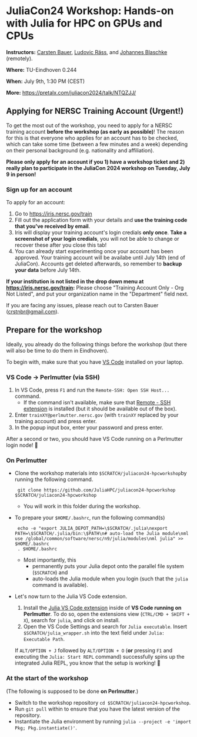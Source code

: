 # JuliaCon24 Workshop: Hands-on with Julia for HPC on GPUs and CPUs

**Instructors:** [Carsten Bauer](https://github.com/carstenbauer), [Ludovic Räss](https://github.com/luraess), and [Johannes Blaschke](https://github.com/JBlaschke) (remotely).

**Where:** TU-Eindhoven 0.244

**When:** July 9th, 1:30 PM (CEST)

**More:** https://pretalx.com/juliacon2024/talk/NTQZJJ/

## Applying for NERSC Training Account (Urgent!)

To get the most out of the workshop, you need to apply for a NERSC training account **before the workshop (as early as possible)**! The reason for this is that everyone who applies for an account has to be checked, which can take some time (between a few minutes and a week) depending on their personal background (e.g. nationality and affiliation).

**Please only apply for an account if you 1) have a workshop ticket and 2) really plan to participate in the JuliaCon 2024 workshop on Tuesday, July 9 in person!**

### Sign up for an account

To apply for an account:
1. Go to https://iris.nersc.gov/train
2. Fill out the application form with your details and **use the training code that you've received by email**.
3. Iris will display your training account's login credials **only once**. **Take a screenshot of your login credials**, you will not be able to change or recover these after you close this tab!
4. You can already start experimenting once your account has been approved. Your training account will be availabe until July 14th (end of JuliaCon). Accounts get deleted afterwards, so remember to **backup your data** before July 14th.

**If your institution is not listed in the drop down menu at  https://iris.nersc.gov/train:** Please choose "Training Account Only - Org Not Listed", and put your organization name in the "Department" field next.

If you are facing any issues, please reach out to Carsten Bauer (crstnbr@gmail.com).

## Prepare for the workshop

Ideally, you already do the following things before the workshop (but there will also be time to do them in Eindhoven).

To begin with, make sure that you have [VS Code](https://code.visualstudio.com/download) installed on your laptop.

### VS Code → Perlmutter (via SSH)

1) In VS Code, press `F1` and run the `Remote-SSH: Open SSH Host...` command.
   - If the command isn't available, make sure that [Remote - SSH extension](https://marketplace.visualstudio.com/items?itemName=ms-vscode-remote.remote-ssh) is installed (but it should be available out of the box).
2) Enter `trainXY@perlmutter.nersc.gov` (with `trainXY` replaced by your training account) and press enter.
3) In the popup input box, enter your password and press enter.

After a second or two, you should have VS Code running on a Perlmutter login node! 🎉 


### On Perlmutter
* Clone the workshop materials into `$SCRATCH/juliacon24-hpcworkshop`by running the following command.

       git clone https://github.com/JuliaHPC/juliacon24-hpcworkshop $SCRATCH/juliacon24-hpcworkshop
  
  * You will work in this folder during the workshop.
* To prepare your `$HOME/.bashrc`, run the following command(s)

       echo -e "export JULIA_DEPOT_PATH=\$SCRATCH/.julia\nexport PATH=\$SCRATCH/.julia/bin:\$PATH\n# auto-load the Julia module\nml use /global/common/software/nersc/n9/julia/modules\nml julia" >> $HOME/.bashrc
       . $HOME/.bashrc
  * Most importantly, this
    * permanently puts your Julia depot onto the parallel file system (`$SCRATCH`) and
    * auto-loads the Julia module when you login (such that the `julia` command is available).
     
* Let's now turn to the Julia VS Code extension.

  1) Install the [Julia VS Code extension](https://marketplace.visualstudio.com/items?itemName=julialang.language-julia) inside of **VS Code running on Perlmutter**. To do so, open the extensions view (`CTRL/CMD + SHIFT + X`), search for `julia`, and click on install.
  2) Open the VS Code Settings and search for `Julia executable`. Insert `$SCRATCH/julia_wrapper.sh` into the text field under `Julia: Executable Path`.
  
  If `ALT/OPTION + J` followed by `ALT/OPTION + O` (**or** pressing `F1` and executing the `Julia: Start REPL` command) successfully spins up the integrated Julia REPL, you know that the setup is working! 🎉
        
### At the start of the workshop

(The following is supposed to be done **on Perlmutter**.)

* Switch to the workshop repository `cd $SCRATCH/juliacon24-hpcworkshop`.
* Run `git pull` within  to ensure that you have the latest version of the repository.
* Instantiate the Julia environment by running `julia --project -e 'import Pkg; Pkg.instantiate()'`.
